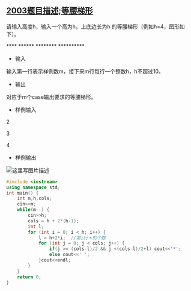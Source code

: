 [2003题目描述;等腰梯形](http://codeup.cn/problem.php?cid=100000577&pid=2)
---------

请输入高度h，输入一个高为h，上底边长为h 的等腰梯形（例如h=4，图形如下）。

\****
\******
 \********
\**********

- 输入

输入第一行表示样例数m，接下来m行每行一个整数h，h不超过10。

- 输出

对应于m个case输出要求的等腰梯形。


- 样例输入

2

3

4

- 样例输出

 ![这里写图片描述](https://img-blog.csdn.net/20180611094449710?watermark/2/text/aHR0cHM6Ly9ibG9nLmNzZG4ubmV0L3UwMTQyODEzOTI=/font/5a6L5L2T/fontsize/400/fill/I0JBQkFCMA==/dissolve/70)
 

```C++
#include <iostream>
using namespace std;
int main() {
    int m,h,cols;
    cin>>m;
    while(m--) {
        cin>>h;
        cols = h + 2*(h-1);
        int l; 
        for (int i = 0; i < h; i++) {
            l = h+2*i;  //第i行＊的个数
            for (int j = 0; j < cols; j++) {
                if(j >= (cols-l)/2 && j <(cols-l)/2+l) cout<<'*';
                else cout<<' ';
            }cout<<endl;
        }
    }
    return 0;
}
```

 